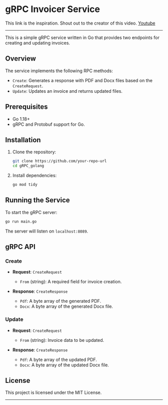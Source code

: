 
# gRPC Invoicer Service


This link is the inspiration. Shout out to the creator of this video. 
[Youtube](https://www.youtube.com/watch?v=gbrPMv_GuQY)

---
This is a simple gRPC service written in Go that provides two endpoints for creating and updating invoices.

## Overview

The service implements the following RPC methods:
- `Create`: Generates a response with PDF and Docx files based on the `CreateRequest`.
- `Update`: Updates an invoice and returns updated files.

## Prerequisites

- Go 1.18+
- gRPC and Protobuf support for Go.

## Installation

1. Clone the repository:

   ```bash
   git clone https://github.com/your-repo-url
   cd gRPC_golang
   ```

2. Install dependencies:

   ```bash
   go mod tidy
   ```

## Running the Service

To start the gRPC server:

```bash
go run main.go
```

The server will listen on `localhost:8089`.

## gRPC API

### Create

- **Request**: `CreateRequest`
    - `From` (string): A required field for invoice creation.

- **Response**: `CreateResponse`
    - `Pdf`: A byte array of the generated PDF.
    - `Docx`: A byte array of the generated Docx file.

### Update

- **Request**: `CreateRequest`
    - `From` (string): Invoice data to be updated.

- **Response**: `CreateResponse`
    - `Pdf`: A byte array of the updated PDF.
    - `Docx`: A byte array of the updated Docx file.

## License

This project is licensed under the MIT License.

---

